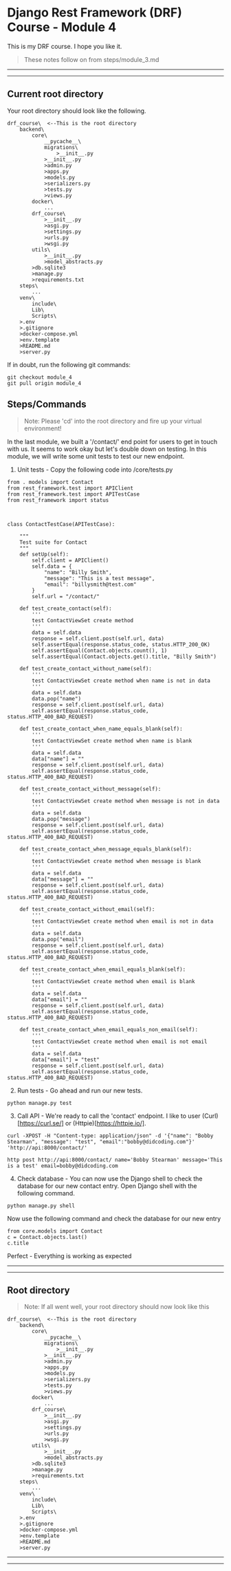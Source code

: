 # Django Rest Framework (DRF) Course - Module 4
This is my DRF course. I hope you like it.

> These notes follow on from steps/module_3.md
***
***

## Current root directory
Your root directory should look like the following.
```
drf_course\  <--This is the root directory
    backend\
        core\
            __pycache__\
            migrations\
                >__init__.py
            >__init__.py
            >admin.py
            >apps.py
            >models.py
            >serializers.py
            >tests.py
            >views.py
        docker\
            ...
        drf_course\
            >__init__.py
            >asgi.py
            >settings.py
            >urls.py
            >wsgi.py
        utils\
            >__init__.py
            >model_abstracts.py 
        >db.sqlite3
        >manage.py
        >requirements.txt
    steps\
        ...
    venv\
        include\
        Lib\
        Scripts\
    >.env
    >.gitignore
    >docker-compose.yml
    >env.template
    >README.md
    >server.py
```
If in doubt, run the following git commands:
```
git checkout module_4
git pull origin module_4
```

## Steps/Commands
>Note: Please 'cd' into the root directory and fire up your virtual environment!

In the last module, we built a '/contact/' end point for users to get in touch with us. It seems to work okay but let's double down on testing.
In this module, we will write some unit tests to test our new endpoint.

1) Unit tests - Copy the following code into /core/tests.py
```
from . models import Contact
from rest_framework.test import APIClient
from rest_framework.test import APITestCase
from rest_framework import status



class ContactTestCase(APITestCase):

    """
    Test suite for Contact
    """
    def setUp(self):
        self.client = APIClient()
        self.data = {
            "name": "Billy Smith",
            "message": "This is a test message",
            "email": "billysmith@test.com"
        }
        self.url = "/contact/"

    def test_create_contact(self):
        '''
        test ContactViewSet create method
        '''
        data = self.data
        response = self.client.post(self.url, data)
        self.assertEqual(response.status_code, status.HTTP_200_OK)
        self.assertEqual(Contact.objects.count(), 1)
        self.assertEqual(Contact.objects.get().title, "Billy Smith")

    def test_create_contact_without_name(self):
        '''
        test ContactViewSet create method when name is not in data
        '''
        data = self.data
        data.pop("name")
        response = self.client.post(self.url, data)
        self.assertEqual(response.status_code, status.HTTP_400_BAD_REQUEST)
    
    def test_create_contact_when_name_equals_blank(self):
        '''
        test ContactViewSet create method when name is blank
        '''
        data = self.data
        data["name"] = ""
        response = self.client.post(self.url, data)
        self.assertEqual(response.status_code, status.HTTP_400_BAD_REQUEST)

    def test_create_contact_without_message(self):
        '''
        test ContactViewSet create method when message is not in data
        '''
        data = self.data
        data.pop("message")
        response = self.client.post(self.url, data)
        self.assertEqual(response.status_code, status.HTTP_400_BAD_REQUEST)
    
    def test_create_contact_when_message_equals_blank(self):
        '''
        test ContactViewSet create method when message is blank
        '''
        data = self.data
        data["message"] = ""
        response = self.client.post(self.url, data)
        self.assertEqual(response.status_code, status.HTTP_400_BAD_REQUEST)

    def test_create_contact_without_email(self):
        '''
        test ContactViewSet create method when email is not in data
        '''
        data = self.data
        data.pop("email")
        response = self.client.post(self.url, data)
        self.assertEqual(response.status_code, status.HTTP_400_BAD_REQUEST)
    
    def test_create_contact_when_email_equals_blank(self):
        '''
        test ContactViewSet create method when email is blank
        '''
        data = self.data
        data["email"] = ""
        response = self.client.post(self.url, data)
        self.assertEqual(response.status_code, status.HTTP_400_BAD_REQUEST)

    def test_create_contact_when_email_equals_non_email(self):
        '''
        test ContactViewSet create method when email is not email
        '''
        data = self.data
        data["email"] = "test"
        response = self.client.post(self.url, data)
        self.assertEqual(response.status_code, status.HTTP_400_BAD_REQUEST)
```

2) Run tests - Go ahead and run our new tests.

```
python manage.py test
```

3) Call API - We're ready to call the 'contact' endpoint. I like to user (Curl)[https://curl.se/] or (Httpie)[https://httpie.io/].

```
curl -XPOST -H "Content-type: application/json" -d '{"name": "Bobby Stearman", "message": "test", "email":"bobby@didcoding.com"}' 'http://api:8000/contact/'
```

```
http post http://api:8000/contact/ name='Bobby Stearman' message='This is a test' email=bobby@didcoding.com
```


4) Check database - You can now use the Django shell to check the database for our new contact entry. Open Django shell with the following command.
```
python manage.py shell
```
Now use the following command and check the database for our new entry
```
from core.models import Contact
c = Contact.objects.last()
c.title
```

Perfect - Everything is working as expected
***
***

## Root directory
>Note: If all went well, your root directory should now look like this
```
drf_course\  <--This is the root directory
    backend\
        core\
            __pycache__\
            migrations\
                >__init__.py
            >__init__.py
            >admin.py
            >apps.py
            >models.py
            >serializers.py
            >tests.py
            >views.py
        docker\
            ...
        drf_course\
            >__init__.py
            >asgi.py
            >settings.py
            >urls.py
            >wsgi.py
        utils\
            >__init__.py
            >model_abstracts.py 
        >db.sqlite3
        >manage.py
        >requirements.txt
    steps\
        ...
    venv\
        include\
        Lib\
        Scripts\
    >.env
    >.gitignore
    >docker-compose.yml
    >env.template
    >README.md
    >server.py
```

***
***
